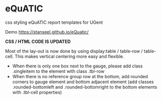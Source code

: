 # eQuATIC
css styling eQuATIC report templates for UGent

Demo https://stanseel.github.io/eQuatic/

**CSS / HTML CODE IS UPDATED**

Most of the lay-out is now done by using display:table / table-row / table-cell. This makes vertical centering more easy and flexible.  

* When there is only one box next to the gauge, please add class .singleitem to the element with class .tbl-row
* When there is no reference group row at the bottom, add rounded corners to gauge element and bottom adjacent element (add classes .rounded-bottomleft and .rounded-bottomright to the bottom elements with .tbl-cell properties)
